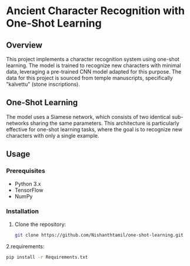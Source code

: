 # Ancient Character Recognition with One-Shot Learning

## Overview
This project implements a character recognition system using one-shot learning. The model is trained to recognize new characters with minimal data, leveraging a pre-trained CNN model adapted for this purpose. The data for this project is sourced from temple manuscripts, specifically "kalvettu" (stone inscriptions).

## One-Shot Learning
The model uses a Siamese network, which consists of two identical sub-networks sharing the same parameters. This architecture is particularly effective for one-shot learning tasks, where the goal is to recognize new characters with only a single example.

## Usage

### Prerequisites
- Python 3.x
- TensorFlow
- NumPy

### Installation
1. Clone the repository:
   ```bash
   git clone https://github.com/Nishanthtamil/one-shot-learning.git
2.requirements:
   ```bash
   pip install -r Requirements.txt
